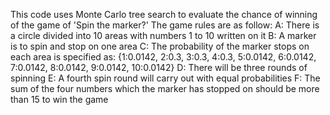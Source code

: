 This code uses Monte Carlo tree search to evaluate the chance of winning of the game of 'Spin the marker?'
The game rules are as follow:
A: There is a circle divided into 10 areas with numbers 1 to 10 written on it
B: A marker is to spin and stop on one area
C: The probability of the marker stops on each area is specified as: {1:0.0142, 2:0.3, 3:0.3, 4:0.3, 5:0.0142, 6:0.0142, 7:0.0142, 8:0.0142, 9:0.0142, 10:0.0142}
D: There will be three rounds of spinning
E: A fourth spin round will carry out with equal probabilities
F: The sum of the four numbers which the marker has stopped on should be more than 15 to win the game
